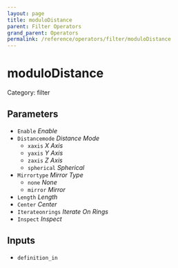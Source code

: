 ```yaml
---
layout: page
title: moduloDistance
parent: Filter Operators
grand_parent: Operators
permalink: /reference/operators/filter/moduloDistance
---
```


# moduloDistance

Category: filter



## Parameters

* `Enable` *Enable*
* `Distancemode` *Distance Mode*
  * `xaxis` *X Axis*
  * `yaxis` *Y Axis*
  * `zaxis` *Z Axis*
  * `spherical` *Spherical*
* `Mirrortype` *Mirror Type*
  * `none` *None*
  * `mirror` *Mirror*
* `Length` *Length*
* `Center` *Center*
* `Iterateonrings` *Iterate On Rings*
* `Inspect` *Inspect*

## Inputs

* `definition_in`